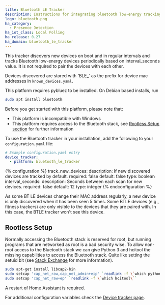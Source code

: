 ```yaml
---
title: Bluetooth LE Tracker
description: Instructions for integrating bluetooth low-energy tracking within Home Assistant.
logo: bluetooth.png
ha_category:
  - Presence Detection
ha_iot_class: Local Polling
ha_release: 0.27
ha_domain: bluetooth_le_tracker
---
```


This tracker discovers new devices on boot and in regular intervals and tracks Bluetooth low-energy devices periodically based on interval_seconds value. It is not required to pair the devices with each other.

Devices discovered are stored with 'BLE_' as the prefix for device mac addresses in `known_devices.yaml`.

This platform requires pybluez to be installed. On Debian based installs, run

```bash
sudo apt install bluetooth
```

Before you get started with this platform, please note that:

 - This platform is incompatible with Windows
 - This platform requires access to the Bluetooth stack, see [Rootless Setup section](#rootless-setup) for further information

To use the Bluetooth tracker in your installation, add the following to your `configuration.yaml` file:

```yaml
# Example configuration.yaml entry
device_tracker:
  - platform: bluetooth_le_tracker
```

{% configuration %}
track_new_devices:
  description: If new discovered devices are tracked by default.
  required: false
  default: false
  type: boolean
interval_seconds:
  description: Seconds between each scan for new devices.
  required: false
  default: 12
  type: integer
{% endconfiguration %}

As some BT LE devices change their MAC address regularly, a new device is only discovered when it has been seen 5 times.
Some BTLE devices (e.g., fitness trackers) are only visible to the devices that they are paired with. In this case, the BTLE tracker won't see this device.

## Rootless Setup

Normally accessing the Bluetooth stack is reserved for root, but running programs that are networked as root is a bad security wise. To allow non-root access to the Bluetooth stack we can give Python 3 and hcitool the missing capabilities to access the Bluetooth stack. Quite like setting the setuid bit (see [Stack Exchange](https://unix.stackexchange.com/questions/96106/bluetooth-le-scan-as-non-root) for more information).

```bash
sudo apt-get install libcap2-bin
sudo setcap 'cap_net_raw,cap_net_admin+eip' `readlink -f \`which python3\``
sudo setcap 'cap_net_raw+ep' `readlink -f \`which hcitool\``
```

A restart of Home Assistant is required.

For additional configuration variables check the [Device tracker page](/integrations/device_tracker/).
